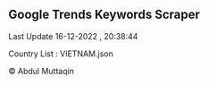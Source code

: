 

## Google Trends Keywords Scraper 
 
Last Update 16-12-2022 , 20:38:44

Country List :
VIETNAM.json



© Abdul Muttaqin 
